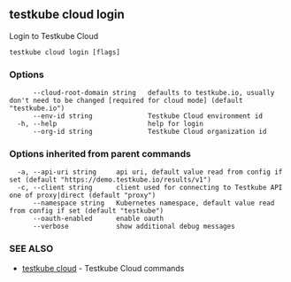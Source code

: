 ## testkube cloud login

Login to Testkube Cloud

```
testkube cloud login [flags]
```

### Options

```
      --cloud-root-domain string   defaults to testkube.io, usually don't need to be changed [required for cloud mode] (default "testkube.io")
      --env-id string              Testkube Cloud environment id
  -h, --help                       help for login
      --org-id string              Testkube Cloud organization id
```

### Options inherited from parent commands

```
  -a, --api-uri string     api uri, default value read from config if set (default "https://demo.testkube.io/results/v1")
  -c, --client string      client used for connecting to Testkube API one of proxy|direct (default "proxy")
      --namespace string   Kubernetes namespace, default value read from config if set (default "testkube")
      --oauth-enabled      enable oauth
      --verbose            show additional debug messages
```

### SEE ALSO

* [testkube cloud](testkube_cloud.md)	 - Testkube Cloud commands

